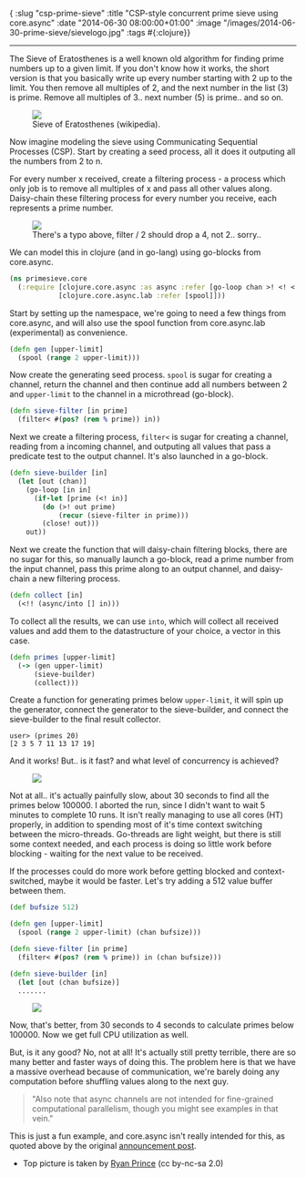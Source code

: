 { :slug "csp-prime-sieve"
  :title "CSP-style concurrent prime sieve using core.async"
  :date "2014-06-30 08:00:00+01:00"
  :image "/images/2014-06-30-prime-sieve/sievelogo.jpg"
  :tags #{:clojure}}

------

The Sieve of Eratosthenes is a well known old algorithm for finding prime
numbers up to a given limit. If you don't know how it works, the short version
is that you basically write up every number starting with 2 up to the limit. You
then remove all multiples of 2, and the next number in the list (3) is prime.
Remove all multiples of 3.. next number (5) is prime.. and so on.

<figure>
<a href="/images/2014-06-30-prime-sieve/sieve-anim.gif"><img src="/images/2014-06-30-prime-sieve/sieve-anim.gif"></a>
<figcaption>Sieve of Eratosthenes (wikipedia).</figcaption>
</figure>

Now imagine modeling the sieve using Communicating Sequential Processes (CSP).
Start by creating a seed process, all it does it outputing all the numbers from
2 to n.

For every number x received, create a filtering process - a process which
only job is to remove all multiples of x and pass all other values along.
Daisy-chain these filtering process for every number you receive, each represents
a prime number.

<figure>
<a href="/images/2014-06-30-prime-sieve/cspsieve.png"><img src="/images/2014-06-30-prime-sieve/cspsieve.png"></a>
<figcaption>There's a typo above, filter / 2 should drop a 4, not 2.. sorry..</figcaption>
</figure>

We can model this in clojure (and in go-lang) using go-blocks from core.async.

~~~ clojure
(ns primesieve.core
  (:require [clojure.core.async :as async :refer [go-loop chan >! <! <!! close! filter<]]
            [clojure.core.async.lab :refer [spool]]))
~~~

Start by setting up the namespace, we're going to need a few things from
core.async, and will also use the spool function from core.async.lab
(experimental) as convenience.

~~~ clojure
(defn gen [upper-limit]
  (spool (range 2 upper-limit)))
~~~

Now create the generating seed process. `spool` is sugar for creating a
channel, return the channel and then continue add all numbers between 2 and
`upper-limit` to the channel in a microthread (go-block).

~~~ clojure
(defn sieve-filter [in prime]
  (filter< #(pos? (rem % prime)) in))
~~~

Next we create a filtering process, `filter<` is sugar for creating a channel,
reading from a incoming channel, and outputing all values that pass a predicate
test to the output channel. It's also launched in a go-block.

~~~ clojure
(defn sieve-builder [in]
  (let [out (chan)]
    (go-loop [in in]
      (if-let [prime (<! in)]
        (do (>! out prime)
            (recur (sieve-filter in prime)))
        (close! out)))
    out))
~~~

Next we create the function that will daisy-chain filtering blocks, there are
no sugar for this, so manually launch a go-block, read a prime number from the
input channel, pass this prime along to an output channel, and daisy-chain a new
filtering process.

~~~ clojure
(defn collect [in]
  (<!! (async/into [] in)))
~~~

To collect all the results, we can use `into`, which will collect all received
values and add them to the datastructure of your choice, a vector in this case.

~~~ clojure
(defn primes [upper-limit]
  (-> (gen upper-limit)
      (sieve-builder)
      (collect)))
~~~

Create a function for generating primes below `upper-limit`, it will spin up the generator, connect the generator
to the sieve-builder, and connect the sieve-builder to the final result
collector.

~~~
user> (primes 20)
[2 3 5 7 11 13 17 19]
~~~

And it works! But.. is it fast? and what level of concurrency is achieved?

<figure>
<a href="/images/2014-06-30-prime-sieve/sieve1.png"><img src="/images/2014-06-30-prime-sieve/sieve1.png"></a>
</figure>

Not at all.. it's actually painfully slow, about 30 seconds to find all the
primes below 100000. I aborted the run, since I didn't want to wait 5 minutes to
complete 10 runs. It isn't really managing to use all cores (HT) properly, in
addition to spending most of it's time context switching between the
micro-threads. Go-threads are light weight, but there is still some context
needed, and each process is doing so little work before blocking - waiting for
the next value to be received.

If the processes could do more work before getting blocked and context-switched,
maybe it would be faster. Let's try adding a 512 value buffer between them.

~~~ clojure
(def bufsize 512)

(defn gen [upper-limit]
  (spool (range 2 upper-limit) (chan bufsize)))

(defn sieve-filter [in prime]
  (filter< #(pos? (rem % prime)) in (chan bufsize)))

(defn sieve-builder [in]
  (let [out (chan bufsize)]
  .......
~~~

<figure>
<a href="/images/2014-06-30-prime-sieve/sieve2.png"><img src="/images/2014-06-30-prime-sieve/sieve2.png"></a>
</figure>

Now, that's better, from 30 seconds to 4 seconds to calculate primes
below 100000. Now we get full CPU utilization as well.

But, is it any good? No, not at all! It's actually still pretty terrible, there are so
many better and faster ways of doing this. The problem here is that we have a
massive overhead because of communication, we're barely doing any computation before
shuffling values along to the next guy.

> "Also note that async channels are not intended for fine-grained computational parallelism, though you might see examples in that vein."

This is just a fun example, and core.async isn't really intended for this, as
quoted above by the original [announcement post](http://clojure.com/blog/2013/06/28/clojure-core-async-channels.html).

- Top picture is taken by [Ryan Prince](https://www.flickr.com/photos/ryanprince1974/6959568500) (cc by-nc-sa 2.0)
